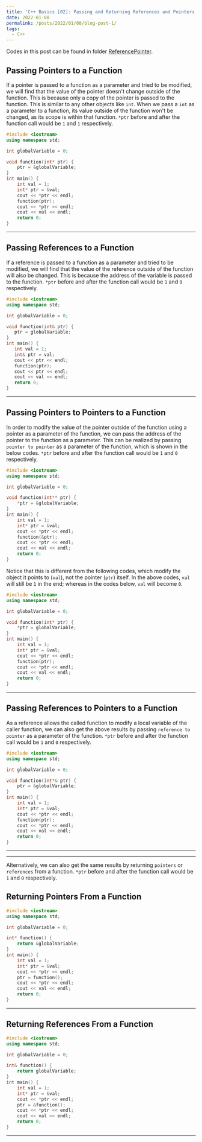 ```yaml
---
title: 'C++ Basics [02]: Passing and Returning References and Pointers'
date: 2022-01-08
permalink: /posts/2022/01/08/blog-post-1/
tags:
  - C++
---
```


Codes in this post can be found in folder [ReferencePointer](https://github.com/c-huang-tty/c-huang-tty.github.io/tree/master/code/cpp/cppBasics/ReferencePointer).

## Passing Pointers to a Function
If a pointer is passed to a function as a parameter and tried to be modified, we will find that the value of the pointer doesn't change outside of the function. This is because only a copy of the pointer is passed to the function. This is similar to any other objects like `int`. When we pass a `int` as a parameter to a function, its value outside of the function won't be changed, as its scope is within that function. `*ptr` before and after the function call would be `1` and `1` respectively. 
```cpp
#include <iostream>
using namespace std;

int globalVariable = 0;

void function(int* ptr) {
    ptr = &globalVariable;
}
int main() {
    int val = 1;
    int* ptr = &val;
    cout << *ptr << endl;
    function(ptr);
    cout << *ptr << endl;
    cout << val << endl;
    return 0;
}
```

---
## Passing References to a Function
If a reference is passed to a function as a parameter and tried to be modified, we will find that the value of the reference outside of the function will also be changed. This is because the address of the variable is passed to the function. `*ptr` before and after the function call would be `1` and `0` respectively. 
```cpp
#include <iostream>
using namespace std;

int globalVariable = 0;

void function(int& ptr) {
   ptr = globalVariable;
}
int main() {
   int val = 1;
   int& ptr = val;
   cout << ptr << endl;
   function(ptr);
   cout << ptr << endl;
   cout << val << endl;
   return 0;
}
```

---
## Passing Pointers to Pointers to a Function
In order to modify the value of the pointer outside of the function using a pointer as a parameter of the function, we can pass the address of the pointer to the function as a parameter. This can be realized by passing `pointer to pointer` as a parameter of the function, which is shown in the below codes. `*ptr` before and after the function call would be `1` and `0` respectively.
```cpp
#include <iostream>
using namespace std;

int globalVariable = 0;

void function(int** ptr) {
    *ptr = &globalVariable;
}
int main() {
    int val = 1;
    int* ptr = &val;
    cout << *ptr << endl;
    function(&ptr);
    cout << *ptr << endl;
    cout << val << endl;
    return 0;
}
```
Notice that this is different from the following codes, which modify the object it points to (`val`), not the pointer (`ptr`) itself. In the above codes, `val` will still be `1` in the end; whereas in the codes below, `val` will become `0`. 
```cpp
#include <iostream>
using namespace std;

int globalVariable = 0;

void function(int* ptr) {
    *ptr = globalVariable;
}
int main() {
    int val = 1;
    int* ptr = &val;
    cout << *ptr << endl;
    function(ptr);
    cout << *ptr << endl;
    cout << val << endl;
    return 0;
}
```

---
## Passing References to Pointers to a Function 
As a reference allows the called function to modify a local variable of the caller function, we can also get the above results by passing `reference to pointer` as a parameter of the function. `*ptr` before and after the function call would be `1` and `0` respectively. 
```cpp
#include <iostream>
using namespace std;

int globalVariable = 0;

void function(int*& ptr) {
    ptr = &globalVariable;
}
int main() {
    int val = 1;
    int* ptr = &val;
    cout << *ptr << endl;
    function(ptr);
    cout << *ptr << endl;
    cout << val << endl;
    return 0;
}
```

---
---
Alternatively, we can also get the same results by returning `pointers` or `references` from a function. `*ptr` before and after the function call would be `1` and `0` respectively. 
## Returning Pointers From a Function
```cpp
#include <iostream>
using namespace std;

int globalVariable = 0;

int* function() {
    return &globalVariable;
}
int main() {
    int val = 1;
    int* ptr = &val;
    cout << *ptr << endl;
    ptr = function();
    cout << *ptr << endl;
    cout << val << endl;
    return 0;
}
```

---
## Returning References From a Function
```cpp
#include <iostream>
using namespace std;

int globalVariable = 0;

int& function() {
    return globalVariable;
}
int main() {
    int val = 1;
    int* ptr = &val;
    cout << *ptr << endl;
    ptr = &function();
    cout << *ptr << endl;
    cout << val << endl;
    return 0;
}
```


---
